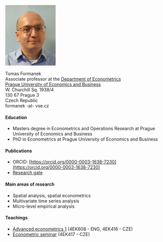 ![Foto](foto.jpg)  

Tomas Formanek  
Associate professor at the [Department of Econometrics](https://ekonometrie.vse.cz/english/about/department/members/)  
[Prague University of Economics and Business](https://www.vse.cz/english/)  
W. Churchill Sq. 1938/4  
130 67 Prague 3  
Czech Republic  
formanek -at- vse.cz  

#### Education
* Masters degree in Econometrics and Operations Research at Prague University of Economics and Business  
* PhD in Econometrics at Prague University of Economics and Business  


#### Publications  
* ORCID: [https://orcid.org/0000-0003-1638-7230](https://orcid.org/0000-0003-1638-7230)  
* [Research gate](https://www.researchgate.net/profile/Tomas_Formanek3)  


#### Main areas of research
* Spatial analysis, spatial econometrics  
* Multivariate time series analysis  
* Micro-level empirical analysis


#### Teachings  
* [Advanced econometrics 1](https://formanektomas.github.io/4EK608_4EK416/)  (4EK608 - ENG, 4EK416 - CZE)
* [Econometric seminar](https://formanektomas.github.io/4EK417/)  (4EK417 - CZE)

